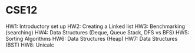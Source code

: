# CSE12
HW1: Introductory set up
HW2: Creating a Linked list
HW3: Benchmarking (searching)
HW4: Data Structures (Deque, Queue Stack, DFS vs BFS)
HW5: Sorting Algorithms
HW6: Data Structures (Heap)
HW7: Data Structures (BST)
HW8: Unicalc
